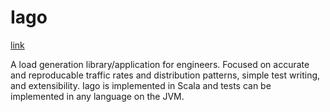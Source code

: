 # Iago

[link](http://twitter.github.com/iago/)

A load generation library/application for engineers. Focused on accurate and reproducable traffic
rates and distribution patterns, simple test writing, and extensibility. Iago is implemented in
Scala and tests can be implemented in any language on the JVM. 
